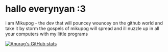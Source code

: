 # hallo everynyan :3

i am Mikupog - the dev that will pouncey wouncey on the github world and take it by storm
the gospels of mikupog will spread and ill nuzzle up in all your computers with my little programs
<br>

[![Anurag's GitHub stats](https://github-readme-stats.vercel.app/api?username=mikupog&show_icons=true&theme=react)](https://github.com/anuraghazra/github-readme-stats)